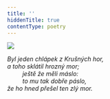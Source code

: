 ```yaml
---
title: ''
hiddenTitle: true
contentType: poetry
---
```


<section>

![](../Images/023.jpg)

_Byl jeden chlápek z Krušných hor,  
a toho sklátil hrozný mor;  
         ještě že měli máslo:  
         to mu tak dobře páslo,  
že ho hned přešel ten zlý mor._

</section>
